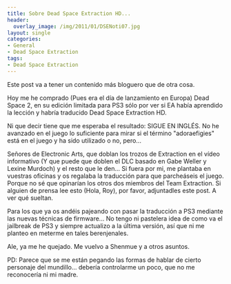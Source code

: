 ```yaml
---
title: Sobre Dead Space Extraction HD...
header:
  overlay_image: /img/2011/01/DSENoti07.jpg
layout: single
categories:
- General
- Dead Space Extraction
tags:
- Dead Space Extraction
---
```

Este post va a tener un contenido más bloguero que de otra cosa.

Hoy me he comprado (Pues era el día de lanzamiento en Europa) Dead Space 2, 
en su edición limitada para PS3 sólo por ver si EA había aprendido la lección y 
habría traducido Dead Space Extraction HD.

Ni que decir tiene que me esperaba el resultado: SIGUE EN INGLÉS. No he avanzado 
en el juego lo suficiente para mirar si el término "adoraefigies" está en el 
juego y ha sido utilizado o no, pero...

Señores de Electronic Arts, que doblan los trozos de Extraction en el vídeo 
informativo (Y que puede que doblen el DLC basado en Gabe Weller y Lexine 
Murdoch) y el resto que le den... Si fuera por mi, me plantaba en vuestras 
oficinas y os regalaba la traducción para que parcheáseis el juego. Porque no sé 
que opinarían los otros dos miembros del Team Extraction. Si alguien de prensa 
lee esto (Hola, Roy), por favor, adjuntadles este post. A ver qué sueltan.

Para los que ya os andéis pajeando con pasar la traducción a PS3 mediante las 
nuevas técnicas de firmware... No tengo ni pastelera idea de como va el jailbreak 
de PS3 y siempre actualizo a la última versión, así que ni me planteo en meterme 
en tales berenjenales.

Ale, ya me he quejado. Me vuelvo a Shenmue y a otros asuntos.

PD: Parece que se me están pegando las formas de hablar de cierto personaje del 
mundillo... debería controlarme un poco, que no me reconocería ni mi madre.
